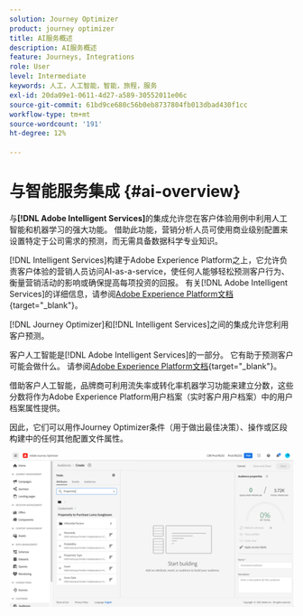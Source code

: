 ```yaml
---
solution: Journey Optimizer
product: journey optimizer
title: AI服务概述
description: AI服务概述
feature: Journeys, Integrations
role: User
level: Intermediate
keywords: 人工，人工智能，智能，旅程，服务
exl-id: 20da09e1-0611-4d27-a589-30552011e06c
source-git-commit: 61bd9ce680c56b0eb8737804fb013dbad430f1cc
workflow-type: tm+mt
source-wordcount: '191'
ht-degree: 12%

---
```


# 与智能服务集成 {#ai-overview}

与&#x200B;**[!DNL Adobe Intelligent Services]**&#x200B;的集成允许您在客户体验用例中利用人工智能和机器学习的强大功能。 借助此功能，营销分析人员可使用商业级别配置来设置特定于公司需求的预测，而无需具备数据科学专业知识。

[!DNL Intelligent Services]构建于Adobe Experience Platform之上，它允许负责客户体验的营销人员访问AI-as-a-service，使任何人能够轻松预测客户行为、衡量营销活动的影响或确保提高每项投资的回报。 有关[!DNL Adobe Intelligent Services]的详细信息，请参阅[Adobe Experience Platform文档](https://experienceleague.adobe.com/docs/experience-platform/intelligent-services/home.html?lang=zh-Hans){target="_blank"}。

[!DNL Journey Optimizer]和[!DNL Intelligent Services]之间的集成允许您利用客户预测。

客户人工智能是[!DNL Adobe Intelligent Services]的一部分。 它有助于预测客户可能会做什么。 请参阅[Adobe Experience Platform文档](https://experienceleague.adobe.com/docs/experience-platform/intelligent-services/customer-ai/overview.html?lang=zh-Hans){target="_blank"}。

借助客户人工智能，品牌商可利用流失率或转化率机器学习功能来建立分数，这些分数将作为Adobe Experience Platform用户档案（实时客户用户档案）中的用户档案属性提供。

因此，它们可以用作Journey Optimizer条件（用于做出最佳决策）、操作或区段构建中的任何其他配置文件属性。

![](assets/customer-ai.png)

